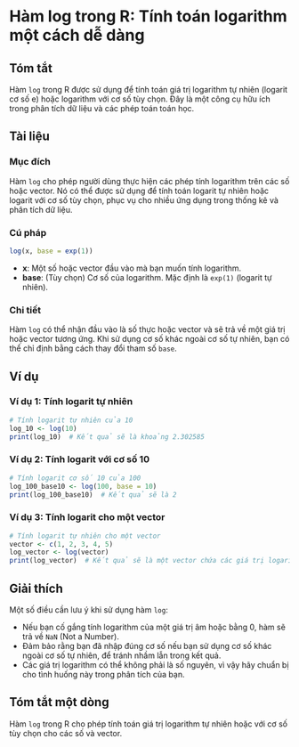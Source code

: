 <!--
Meta Description: # Hàm log trong R: Tính toán logarithm một cách dễ dàng ## Tóm tắt Hàm `log` trong R được sử dụng để tính toán giá trị logarithm tự nhiên (logarit cơ ...
Meta Keywords: tính, logarit, log, một, vector
-->

# Hàm log trong R: Tính toán logarithm một cách dễ dàng

## Tóm tắt
Hàm `log` trong R được sử dụng để tính toán giá trị logarithm tự nhiên (logarit cơ số e) hoặc logarithm với cơ số tùy chọn. Đây là một công cụ hữu ích trong phân tích dữ liệu và các phép toán toán học.

## Tài liệu
### Mục đích
Hàm `log` cho phép người dùng thực hiện các phép tính logarithm trên các số hoặc vector. Nó có thể được sử dụng để tính toán logarit tự nhiên hoặc logarit với cơ số tùy chọn, phục vụ cho nhiều ứng dụng trong thống kê và phân tích dữ liệu.

### Cú pháp
```R
log(x, base = exp(1))
```
- **x**: Một số hoặc vector đầu vào mà bạn muốn tính logarithm.
- **base**: (Tùy chọn) Cơ số của logarithm. Mặc định là `exp(1)` (logarit tự nhiên).

### Chi tiết
Hàm `log` có thể nhận đầu vào là số thực hoặc vector và sẽ trả về một giá trị hoặc vector tương ứng. Khi sử dụng cơ số khác ngoài cơ số tự nhiên, bạn có thể chỉ định bằng cách thay đổi tham số `base`.

## Ví dụ
### Ví dụ 1: Tính logarit tự nhiên
```R
# Tính logarit tự nhiên của 10
log_10 <- log(10)
print(log_10)  # Kết quả sẽ là khoảng 2.302585
```

### Ví dụ 2: Tính logarit với cơ số 10
```R
# Tính logarit cơ số 10 của 100
log_100_base10 <- log(100, base = 10)
print(log_100_base10)  # Kết quả sẽ là 2
```

### Ví dụ 3: Tính logarit cho một vector
```R
# Tính logarit tự nhiên cho một vector
vector <- c(1, 2, 3, 4, 5)
log_vector <- log(vector)
print(log_vector)  # Kết quả sẽ là một vector chứa các giá trị logarit
```

## Giải thích
Một số điều cần lưu ý khi sử dụng hàm `log`:
- Nếu bạn cố gắng tính logarithm của một giá trị âm hoặc bằng 0, hàm sẽ trả về `NaN` (Not a Number). 
- Đảm bảo rằng bạn đã nhập đúng cơ số nếu bạn sử dụng cơ số khác ngoài cơ số tự nhiên, để tránh nhầm lẫn trong kết quả.
- Các giá trị logarithm có thể không phải là số nguyên, vì vậy hãy chuẩn bị cho tình huống này trong phân tích của bạn.

## Tóm tắt một dòng
Hàm `log` trong R cho phép tính toán giá trị logarithm tự nhiên hoặc với cơ số tùy chọn cho các số và vector.